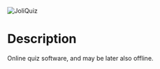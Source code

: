 ![JoliQuiz](../assets/JoliQuiz.png?raw=true)

# Description
Online quiz software, and may be later also offline.

